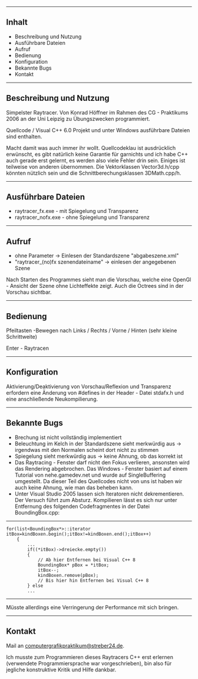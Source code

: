 --------------------------------------------------------------------------------------
Inhalt
--------------------------------------------------------------------------------------

* Beschreibung und Nutzung
* Ausführbare Dateien
* Aufruf
* Bedienung
* Konfiguration
* Bekannte Bugs
* Kontakt

--------------------------------------------------------------------------------------
Beschreibung und Nutzung
--------------------------------------------------------------------------------------

Simpelster Raytracer.
Von Konrad Höffner im Rahmen des CG - Praktikums 2006 an der Uni Leipzig zu Übungszwecken programmiert.

Quellcode / Visual C++ 6.0 Projekt und unter Windows ausführbare Dateien sind enthalten.

Macht damit was auch immer ihr wollt.
Quellcodeklau ist ausdrücklich erwünscht, es gibt natürlich keine Garantie für garnichts und ich habe C++ auch gerade erst gelernt, es werden also viele Fehler drin sein.
Einiges ist teilweise von anderen übernommen.
Die Vektorklassen Vector3d.h/cpp könnten nützlich sein und die Schnittberechungsklassen 3DMath.cpp/h.

--------------------------------------------------------------------------------------
Ausführbare Dateien
--------------------------------------------------------------------------------------

- raytracer_fx.exe - mit Spiegelung und Transparenz
- raytracer_nofx.exe - ohne Spiegelung und Transparenz

--------------------------------------------------------------------------------------
Aufruf
--------------------------------------------------------------------------------------

- ohne Parameter -> Einlesen der Standardszene "abgabeszene.xml"
- "raytracer_(no)fx szenendateiname" -> einlesen der angegebenen Szene

Nach Starten des Programmes sieht man die Vorschau, welche eine OpenGl - Ansicht der Szene ohne Lichteffekte zeigt. Auch die Octrees sind in der Vorschau sichtbar.

--------------------------------------------------------------------------------------
Bedienung
--------------------------------------------------------------------------------------

Pfeiltasten  -Bewegen nach Links / Rechts  / Vorne / Hinten (sehr kleine Schrittweite)

Enter - Raytracen


--------------------------------------------------------------------------------------
Konfiguration
--------------------------------------------------------------------------------------
Aktivierung/Deaktivierung von Vorschau/Reflexion und Transparenz erfordern eine Änderung von #defines in der Header - Datei stdafx.h und eine anschließende Neukompilierung.

--------------------------------------------------------------------------------------
Bekannte Bugs
--------------------------------------------------------------------------------------
- Brechung ist nicht vollständig implementiert
- Beleuchtung im Kelch in der Standardszene sieht merkwürdig aus
-> irgendwas mit den Normalen scheint dort nicht zu stimmen
- Spiegelung sieht merkwürdig aus -> keine Ahnung, ob das korrekt ist
- Das Raytracing - Fenster darf nicht den Fokus verlieren, ansonsten wird das Rendering abgebrochen.
Das Windows - Fenster basiert auf einem Tutorial von nehe.gamedev.net und wurde auf SingleBuffering umgestellt. Da dieser Teil des Quellcodes nicht von uns ist haben wir auch keine Ahnung, wie man das beheben kann.
- Unter Visual Studio 2005 lassen sich Iteratoren nicht dekrementieren. Der Versuch führt zum Absturz. Kompilieren lässt es sich nur unter Entfernung des folgenden Codefragmentes in der Datei BoundingBox.cpp:

--------------------------------------------------------------------------------------

    for(list<BoundingBox*>::iterator itBox=kindBoxen.begin();itBox!=kindBoxen.end();itBox++)
		{		
			...
			if((*itBox)->dreiecke.empty())
			{
				// Ab hier Entfernen bei Visual C++ 8
				BoundingBox* pBox = *itBox;
				itBox--;
				kindBoxen.remove(pBox);
				// Bis hier hin Entfernen bei Visual C++ 8
			} else
			...
--------------------------------------------------------------------------------------

Müsste allerdings eine Verringerung der Performance mit sich bringen.

--------------------------------------------------------------------------------------
Kontakt
--------------------------------------------------------------------------------------

Mail an <computergrafikpraktikum@streber24.de>.

Ich musste zum Programmieren dieses Raytracers C++ erst erlernen (verwendete Programmiersprache war vorgeschrieben), bin also für jegliche konstruktive Kritik und Hilfe dankbar.
